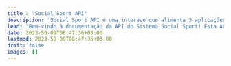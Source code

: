```yaml
---
title : "Social Sport API"
description: "Social Sport API é uma interace que alimenta 3 aplicações web front-end, sendo o Centro Esportivo, o Atleta e o Admnistrador."
lead: "Bem-vindo à documentação da API do Sistema Social Sport! Esta API é uma interface back-end desenvolvida em JAVA 11, projetada para simplificar o processo de aluguel de horários em quadras de centros esportivos. Ela alimenta plataformas front-end dedicadas ao centro esportivo, aos atletas e à administração do sistema. Aqui você encontrará todas as informações necessárias para aproveitar ao máximo a funcionalidade e os recursos oferecidos pela nossa API."
date: 2023-50-09T08:47:36+03:00
lastmod: 2023-50-09T08:47:36+03:00
draft: false
images: []
---
```

